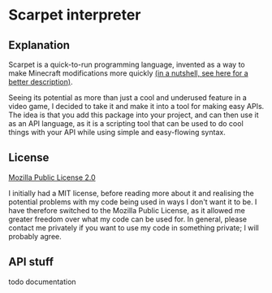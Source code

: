# Scarpet interpreter

## Explanation
Scarpet is a quick-to-run programming language, invented as a way to make Minecraft modifications more quickly
[(in a nutshell, see here for a better description)](https://github.com/gnembon/fabric-carpet).

Seeing its potential as more than just a cool and underused feature in a video game, I decided to take it and make it into
a tool for making easy APIs. The idea is that you add this package into your project, and can then use it as an API language,
as it is a scripting tool that can be used to do cool things with your API while using simple and easy-flowing syntax.

## License
[Mozilla Public License 2.0](https://choosealicense.com/licenses/mpl-2.0/)


I initially had a MIT license, before reading more about it and realising the potential problems with my code being used in ways I don't want it to be.
I have therefore switched to the Mozilla Public License, as it allowed me greater freedom over what my code can be used for.
In general, please contact me privately if you want to use my code in something private; I will probably agree.

## API stuff
todo documentation
